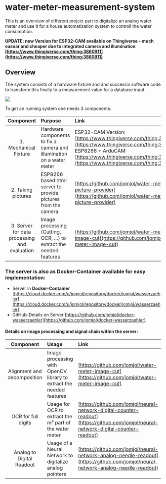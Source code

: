 # water-meter-measurement-system
This is an overview of different project part to digitalize an analog water meter and use it for a house automatization system to controll the water consumption.

**UPDATE: new Version for ESP32-CAM available on Thingiverse - much easear and cheaper due to integrated camera and illumination
[https://www.thingiverse.com/thing:3860911](https://www.thingiverse.com/thing:3860911)**

## Overview

The system consists of a hardware fixture and and successiv software code to transform this finally to a measurement value for a database input.

<img src="./images/overview_ESP32-CAM.png">

To get an running system one needs 3 components:


| Component | 	Purpose  |	Link |
|:--------------:|:-------------|:--------|
| 1. Mechanical Fixture |	Hardware components to fix a camera and illumination on a water meter  | ESP32-CAM Version: [https://www.thingiverse.com/thing:3860911](https://www.thingiverse.com/thing:3860911) ESP8266 + ArduCAM: [https://www.thingiverse.com/thing:3238162](https://www.thingiverse.com/thing:3238162)  |
| 2. Taking pictures |	ESP8266 based html server to provide pictures from the camera  | [https://github.com/jomjol/water-meter-picture-provider](https://github.com/jomjol/water-meter-picture-provider)  |
| 3. Server for data processing and evaluation |	Image processing (Cutting, OCR, ...) to extract the needed features  | [https://github.com/jomjol/water-meter-image-cut](https://github.com/jomjol/water-meter-image-cut) |

### The server is also as Docker-Container available for easy implementation:
* Server in **Docker-Container** [https://cloud.docker.com/u/jomjol/repository/docker/jomjol/wasserzaehler](https://cloud.docker.com/u/jomjol/repository/docker/jomjol/wasserzaehler)
* GitHub-Details on Server [https://github.com/jomjol/docker-wasserzaehler](https://github.com/jomjol/docker-wasserzaehler)



#### Details on image processing and signal chain within the server:

| Component | 	Usage  |	Link |
|:--------------:|:-------------|:--------|
| Alignment and decomposition |	Image processing with OpenCV library to extract the needed features  | [https://github.com/jomjol/water-meter-image-cut](https://github.com/jomjol/water-meter-image-cut) |
| OCR for full digits |	Usage for OCR to extract the m³ part of the water meter  | [https://github.com/jomjol/neural-network-digital-counter-readout](https://github.com/jomjol/neural-network-digital-counter-readout) |
| Analog to Digital Readout |	Usage of a Neural Network to digitalize analog pointers | [https://github.com/jomjol/neural-network-analog-needle-readout](https://github.com/jomjol/neural-network-analog-needle-readout) |
